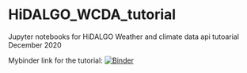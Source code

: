 # HiDALGO_WCDA_tutorial
Jupyter notebooks for HiDALGO Weather and climate data api tutoarial December 2020

Mybinder link for the tutorial:
[![Binder](https://mybinder.org/badge_logo.svg)](https://mybinder.org/v2/gh/milanavuckovic/HiDALGO_WCDA_tutorial/main)
